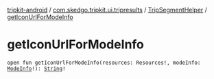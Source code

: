[tripkit-android](../../index.md) / [com.skedgo.tripkit.ui.tripresults](../index.md) / [TripSegmentHelper](index.md) / [getIconUrlForModeInfo](./get-icon-url-for-mode-info.md)

# getIconUrlForModeInfo

`open fun getIconUrlForModeInfo(resources: Resources!, modeInfo: `[`ModeInfo`](../../skedgo.tripkit.routing/-mode-info/index.md)`!): `[`String`](https://kotlinlang.org/api/latest/jvm/stdlib/kotlin/-string/index.html)`!`